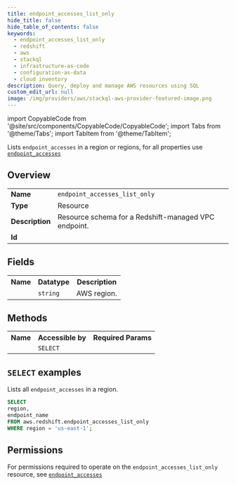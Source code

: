 ```yaml
---
title: endpoint_accesses_list_only
hide_title: false
hide_table_of_contents: false
keywords:
  - endpoint_accesses_list_only
  - redshift
  - aws
  - stackql
  - infrastructure-as-code
  - configuration-as-data
  - cloud inventory
description: Query, deploy and manage AWS resources using SQL
custom_edit_url: null
image: /img/providers/aws/stackql-aws-provider-featured-image.png
---
```


import CopyableCode from '@site/src/components/CopyableCode/CopyableCode';
import Tabs from '@theme/Tabs';
import TabItem from '@theme/TabItem';

Lists <code>endpoint_accesses</code> in a region or regions, for all properties use <a href="/providers/aws/serviceName/endpoint_accesses/"><code>endpoint_accesses</code></a>

## Overview
<table><tbody>
<tr><td><b>Name</b></td><td><code>endpoint_accesses_list_only</code></td></tr>
<tr><td><b>Type</b></td><td>Resource</td></tr>
<tr><td><b>Description</b></td><td>Resource schema for a Redshift-managed VPC endpoint.</td></tr>
<tr><td><b>Id</b></td><td><CopyableCode code="aws.redshift.endpoint_accesses_list_only" /></td></tr>
</tbody></table>

## Fields
<table><tbody><tr><th>Name</th><th>Datatype</th><th>Description</th></tr><tr><td><CopyableCode code="region" /></td><td><code>string</code></td><td>AWS region.</td></tr>
</tbody></table>

## Methods

<table><tbody>
  <tr>
    <th>Name</th>
    <th>Accessible by</th>
    <th>Required Params</th>
  </tr>
  <tr>
    <td><CopyableCode code="list_resources" /></td>
    <td><code>SELECT</code></td>
    <td><CopyableCode code="region" /></td>
  </tr>
</tbody></table>

## `SELECT` examples
Lists all <code>endpoint_accesses</code> in a region.
```sql
SELECT
region,
endpoint_name
FROM aws.redshift.endpoint_accesses_list_only
WHERE region = 'us-east-1';
```


## Permissions

For permissions required to operate on the <code>endpoint_accesses_list_only</code> resource, see <a href="/providers/aws/redshift/endpoint_accesses/#permissions"><code>endpoint_accesses</code></a>

